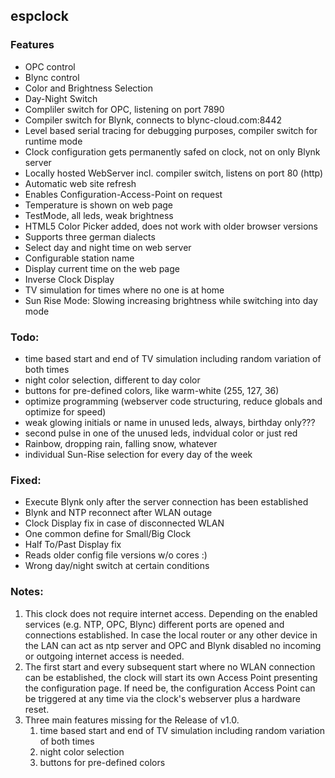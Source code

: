 ## **espclock**
### **Features**
*	OPC control
*	Blync control
*	Color and Brightness Selection
*	Day-Night Switch
*	Compliler switch for OPC, listening on port 7890
*	Compiler switch for Blynk, connects to blync-cloud.com:8442
*	Level based serial tracing for debugging purposes, compiler switch for runtime mode
*	Clock configuration gets permanently safed on clock, not on only Blynk server
*	Locally hosted WebServer incl. compiler switch, listens on port 80 (http)
*	Automatic web site refresh
*	Enables Configuration-Access-Point on request
*	Temperature is shown on web page
*	TestMode, all leds, weak brightness
*	HTML5 Color Picker added, does not work with older browser versions
*	Supports three german dialects
*	Select day and night time on web server
*	Configurable station name
*	Display current time on the web page
*	Inverse Clock Display
*	TV simulation for times where no one is at home
*	Sun Rise Mode: Slowing increasing brightness while switching into day mode

### **Todo:**
*	time based start and end of TV simulation including random variation of both times
*	night color selection, different to day color
*	buttons for pre-defined colors, like warm-white (255, 127, 36)
*	optimize programming (webserver code structuring, reduce globals and optimize for speed)
*	weak glowing initials or name in unused leds, always, birthday only???
*	second pulse in one of the unused leds, indvidual color or just red
*	Rainbow, dropping rain, falling snow, whatever
*	individual Sun-Rise selection for every day of the week

### **Fixed:** 
*	Execute Blynk only after the server connection has been established
*	Blynk and NTP reconnect after WLAN outage
*	Clock Display fix in case of disconnected WLAN
*	One common define for Small/Big Clock
*	Half To/Past Display fix
*	Reads older config file versions w/o cores :)
*	Wrong day/night switch at certain conditions

### **Notes:**
1.	This clock does not require internet access.
	Depending on the enabled services (e.g. NTP, OPC, Blync) different ports are opened and connections established.
	In case the local router or any other device in the LAN can act as ntp server and OPC and Blynk disabled 
	no incoming or outgoing internet access is needed.
2.	The first start and every subsequent start where no WLAN connection can be established, the clock will start its own
	Access Point presenting the configuration page.
	If need be, the configuration Access Point can be triggered at any time via the clock's webserver plus a hardware reset.
3.	Three main features missing for the Release of v1.0.
	1. time based start and end of TV simulation including random variation of both times
	2. night color selection
	3. buttons for pre-defined colors
	